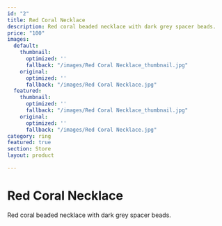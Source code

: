 ```yaml
---
id: "2"
title: Red Coral Necklace
description: Red coral beaded necklace with dark grey spacer beads.
price: "100"
images:
  default:
    thumbnail:
      optimized: ''
      fallback: "/images/Red Coral Necklace_thumbnail.jpg"
    original:
      optimized: ''
      fallback: "/images/Red Coral Necklace.jpg"
  featured:
    thumbnail:
      optimized: ''
      fallback: "/images/Red Coral Necklace_thumbnail.jpg"
    original:
      optimized: ''
      fallback: "/images/Red Coral Necklace.jpg"
category: ring
featured: true
section: Store
layout: product

---
```

# Red Coral Necklace

Red coral beaded necklace with dark grey spacer beads.
